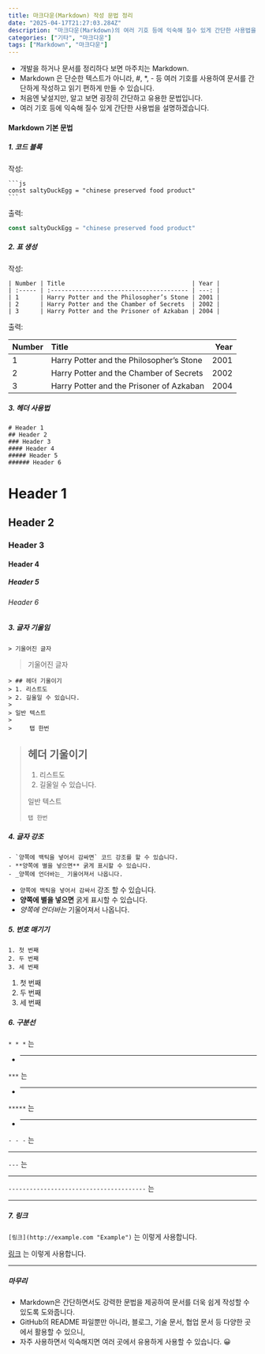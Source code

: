```yaml
---
title: 마크다운(Markdown) 작성 문법 정리
date: "2025-04-17T21:27:03.284Z"
description: "마크다운(Markdown)의 여러 기호 등에 익숙해 질수 있게 간단한 사용법을 설명하겠습니다."
categories: ["기타", "마크다운"]
tags: ["Markdown", "마크다운"]
---
```


- 개발을 하거나 문서를 정리하다 보면 마주치는 Markdown.  
- Markdown 은 단순한 텍스트가 아니라, #, *, - 등 여러 기호를 사용하여 문서를 간단하게 작성하고 읽기 편하게 만들 수 있습니다.
- 처음엔 낯설지만, 알고 보면 굉장히 간단하고 유용한 문법입니다.    
- 여러 기호 등에 익숙해 질수 있게 간단한 사용법을 설명하겠습니다.

#### Markdown 기본 문법

##### 1. 코드 블록  

작성:

    ```js
    const saltyDuckEgg = "chinese preserved food product"
    ```
출력:

```js
const saltyDuckEgg = "chinese preserved food product"
```

##### 2. 표 생성

작성:

    | Number | Title                                    | Year |
    | :----- | :--------------------------------------- | ---: |
    | 1      | Harry Potter and the Philosopher’s Stone | 2001 |
    | 2      | Harry Potter and the Chamber of Secrets  | 2002 |
    | 3      | Harry Potter and the Prisoner of Azkaban | 2004 |

출력:

| Number | Title                                    | Year |
| :----- | :--------------------------------------- | ---: |
| 1      | Harry Potter and the Philosopher’s Stone | 2001 |
| 2      | Harry Potter and the Chamber of Secrets  | 2002 |
| 3      | Harry Potter and the Prisoner of Azkaban | 2004 |


##### 3. 헤더 사용법

    # Header 1
    ## Header 2
    ### Header 3
    #### Header 4
    ##### Header 5
    ###### Header 6

# Header 1
## Header 2
### Header 3 
#### Header 4
##### Header 5
###### Header 6



##### 3. 글자 기울임

    > 기울어진 글자
> 기울어진 글자


    > ## 헤더 기울이기
    > 1. 리스트도 
    > 2. 길울일 수 있습니다.
    >
    > 일반 텍스트
    >
    >     탭 한번

> ## 헤더 기울이기
> 1. 리스트도 
> 2. 길울일 수 있습니다.
>
> 일반 텍스트
>
>     탭 한번

##### 4. 글자 강조

    - `양쪽에 백틱을 넣어서 감싸면` 코드 강조를 할 수 있습니다.
    - **양쪽에 별을 넣으면** 굵게 표시할 수 있습니다.
    - _양쪽에 언더바는_ 기울어져서 나옵니다. 

- `양쪽에 백틱을 넣어서 감싸서` 강조 할 수 있습니다.
- **양쪽에 별을 넣으면** 굵게 표시할 수 있습니다.
- _양쪽에 언더바는_ 기울어져서 나옵니다. 

##### 5. 번호 매기기

    1. 첫 번째
    2. 두 번째
    3. 세 번째

1. 첫 번째
2. 두 번째
3. 세 번째


##### 6. 구분선

`* * *` 는
-    * * *
`***` 는
-    ***
`*****` 는
-    *****
`- - -` 는
-    - - -
`---` 는
-    ---
`---------------------------------------` 는
-    ---------------------------------------


##### 7. 링크

`[링크](http://example.com "Example")` 는 이렇게 사용합니다.

[링크](http://example.com "Example") 는 이렇게 사용합니다.



* * *

##### 마무리

- Markdown은 간단하면서도 강력한 문법을 제공하여 문서를 더욱 쉽게 작성할 수 있도록 도와줍니다.
- GitHub의 README 파일뿐만 아니라, 블로그, 기술 문서, 협업 문서 등 다양한 곳에서 활용할 수 있으니, 
- 자주 사용하면서 익숙해지면 여러 곳에서 유용하게 사용할 수 있습니다. 😀